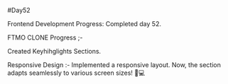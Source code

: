 #Day52

Frontend Development Progress: Completed day 52.

FTMO CLONE Progress ;-

Created Keyhihglights Sections.

 Responsive Design :- Implemented a responsive layout. Now, the section adapts seamlessly to various screen sizes! 📱💻